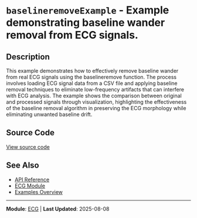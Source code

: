 # `baselineremoveExample` - Example demonstrating baseline wander removal from ECG signals.

## Description

This example demonstrates how to effectively remove baseline wander from real ECG signals using the baselineremove function. The process involves loading ECG signal data from a CSV file and applying baseline removal techniques to eliminate low-frequency artifacts that can interfere with ECG analysis. The example shows the comparison between original and processed signals through visualization, highlighting the effectiveness of the baseline removal algorithm in preserving the ECG morphology while eliminating unwanted baseline drift.

## Source Code

[View source code](https://github.com/BSICoS/biosigmat/tree/main/examples/ecg/baselineremoveExample.m)

## See Also

- [API Reference](../api/index.md)
- [ECG Module](../api/ecg/index.md)
- [Examples Overview](index.md)

---

**Module**: [ECG](../api/ecg/index.md) | **Last Updated**: 2025-08-08
